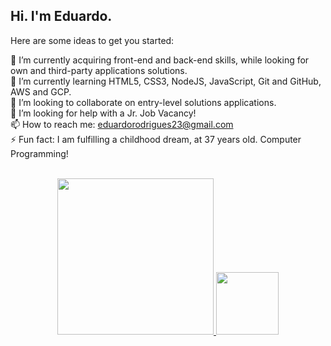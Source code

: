 ## Hi. I'm Eduardo.

Here are some ideas to get you started:

🔭 I’m currently acquiring front-end and back-end skills, while looking for own and third-party applications solutions.<br>
🌱 I’m currently learning HTML5, CSS3, NodeJS, JavaScript, Git and GitHub, AWS and GCP.<br>
👯 I’m looking to collaborate on entry-level solutions applications.<br>
🤔 I’m looking for help with a Jr. Job Vacancy!<br>
📫 How to reach me: eduardorodrigues23@gmail.com<br>
⚡ Fun fact: I am fulfilling a childhood dream, at 37 years old. Computer Programming!<br><br>

<div align="center">
  <a href="https://github.com/EduhRodrigues">
  <img height="250em" src="https://github-readme-stats.vercel.app/api?username=EduhRodrigues&show_icons=true&theme=dracula&include_all_commits=true&count_private=true"/>
  <img height="100em" src="https://github-readme-stats.vercel.app/api/top-langs/?username=EduhRodrigues&layout=compact&langs_count=7&theme=dracula"/>
</div>


